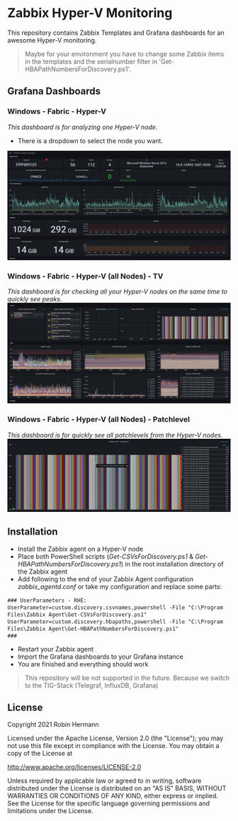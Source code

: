 # Zabbix Hyper-V Monitoring
This repository contains Zabbix Templates and Grafana dashboards for an awesome Hyper-V monitoring.

> Maybe for your environment you have to change some Zabbix items in the templates and the serialnumber filter in 'Get-HBAPathNumbersForDiscovery.ps1'.


## Grafana Dashboards
### Windows - Fabric - Hyper-V
*This dashboard is for analyzing one Hyper-V node.*
* There is a dropdown to select the node you want.

![Windows - Fabric - Hyper-V](Windows_-_Fabric_-_Hyper-V.png)


### Windows - Fabric - Hyper-V (all Nodes) - TV
*This dashboard is for checking all your Hyper-V nodes on the same time to quickly see peaks.*
![Windows - Fabric - Hyper-V (all Nodes) - TV](Windows_-_Fabric_-_Hyper-V_(all_Nodes)_-_TV.png)


### Windows - Fabric - Hyper-V (all Nodes) - Patchlevel
*This dashboard is for quickly see all patchlevels from the Hyper-V nodes.*
![Windows - Fabric - Hyper-V - Patchlevel](Windows_-_Fabric_-_Hyper-V_-_Patchlevel.png)


## Installation
* Install the Zabbix agent on a Hyper-V node
* Place both PowerShell scripts (*Get-CSVsForDiscovery.ps1* & *Get-HBAPathNumbersForDiscovery.ps1*) in the root installation directory of the Zabbix agent
* Add following to the end of your Zabbix Agent configuration *zabbix_agentd.conf* or take my configuration and replace some parts:
```
### UserParameters - RHE:
UserParameter=custom.discovery.csvnames,powershell -File "C:\Program Files\Zabbix Agent\Get-CSVsForDiscovery.ps1"
UserParameter=custom.discovery.hbapaths,powershell -File "C:\Program Files\Zabbix Agent\Get-HBAPathNumbersForDiscovery.ps1"
###
```
* Restart your Zabbix agent
* Import the Grafana dashboards to your Grafana instance
* You are finished and everything should work



> This repository will be not supported in the future. Because we switch to the TIG-Stack (Telegraf, InfluxDB, Grafana)


## License
Copyright 2021 Robin Hermann

Licensed under the Apache License, Version 2.0 (the "License"); you may not use this file except in compliance with the License. 
You may obtain a copy of the License at

http://www.apache.org/licenses/LICENSE-2.0

Unless required by applicable law or agreed to in writing, software distributed under the License is distributed on an "AS IS" BASIS, WITHOUT WARRANTIES OR CONDITIONS OF ANY KIND, either express or implied. See the License for the specific language governing permissions and limitations under the License.